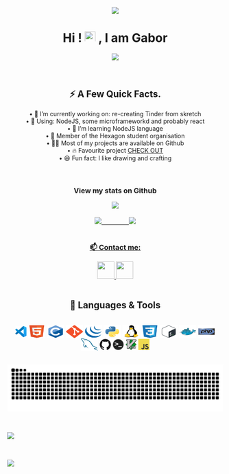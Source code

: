
<!-- 👯 I’m looking to collaborate
- 🤔 I’m looking
- 💬 A
- 📫 How tdgskmert123456789
- 😄 Prknoasfasd if you see this comment here you have two options: you hire me as a developer or invite for a coffee
- ⚡ Fun 
  ##⚡️ A 
# Hi ! <img src="https://media.giphy.com/media/hvRJCLFzcasrR4ia7z/giphy.gif" width="25px"> , I am Gabor
![](https://komarev.com/ghpvc/?username=mobahug&color=yellow)
<div style="display: inline_block"><br>
   <img height="150em" src="https://github-readme-stats.vercel.app/api?username=mobahug&show_icons=true&theme=tokyonight&include_all_commits=true&count_private=true"> &emsp;&emsp;&emsp;&emsp;
    <img height="150em" src="https://github-readme-stats.vercel.app/api/top-langs/?username=mobahug&layout=compact&langs_count=7&theme=tokyonight">
 alt="Rafa-pic"
   - 🔭 I’m currently workg on my own libra
   - 🌱 I’m learning C language
   - 👨‍💻 Most of my projects are available on Github.
<img align="right" height="290em" width="410" style="border-radius:150px" src="https://badge42.herokuapp.com/api/stats/ghorvath?cursus=42">
-->

<div align="center" style="display: inline_block"><br>
 <img align="center" src="https://user-images.githubusercontent.com/83179142/156719281-6ce162ee-8c83-4979-91f0-c8d79305160c.png">
  <h1 align="center">Hi ! <img src="https://media.giphy.com/media/hvRJCLFzcasrR4ia7z/giphy.gif" width="25px" height="25px"> , I am Gabor</h1>
  <p align="center">
  <a href="https://github.com/mobahug/readme-typing-svg"><img src="https://readme-typing-svg.herokuapp.com/?lines=Fulltime%20student%20of%20the%20famous%2042%20school;Developing%20fullstack%20Tinder%20clone;Always%20learning%20new%20things&font=Fira%20Code&center=true&width=700&height=45&color=3382FF&vCenter=true&size=22"></a>
  </p>
  <div align="center" style="display: inline_block"><br>
    <h2>⚡️ A Few Quick Facts.</h2> 
    •  🔭 I’m currently working on: re-creating Tinder from skretch <br>
    •  💬 Using: NodeJS, some microframeworkd and probably react <br>
    •  🌱 I’m learning NodeJS language <br>
    •  🐝 Member of the Hexagon student organisation <br>
    •  👨‍💻 Most of my projects are available on Github <br>
    •  🔥 Favourite project <a href="https://github.com/mobahug/instagram_clone_42_SP">CHECK OUT</a><br>
    •  😄 Fun fact: I like drawing and crafting 
  </div>
</div>
<br>
<br>
<div align="center">
  <h3>View my stats on Github</h3> 
  <img src="https://media.giphy.com/media/VgCDAzcKvsR6OM0uWg/giphy.gif" width="50">
</div>
<br>
<div align="center">
  <a href="https://github.com/mobahug">
  <img height="150em" src="https://github-readme-stats.vercel.app/api?username=mobahug&show_icons=true&theme=tokyonight&include_all_commits=true&count_private=true"/>
    &emsp;&emsp;&emsp;&emsp;
  <img height="150em" src="https://github-readme-stats.vercel.app/api/top-langs/?username=mobahug&layout=compact&langs_count=7&theme=tokyonight"/>
</div>
<br>
<div align="center">
  <h3>📫 Contact me:</h3>
  <a href="https://www.linkedin.com/in/g%C3%A0bor-horv%C3%A0th-ulenius-07526719a/">
    <img src="https://cdn.jsdelivr.net/gh/devicons/devicon/icons/linkedin/linkedin-original.svg" height ="40px" width="40px"/>
  </a>
  <a href="mailto:gaborulenius@gmail.com">
    <img height="40px" width="40px" src="https://user-images.githubusercontent.com/1412131/58957746-8d342500-87a1-11e9-9c34-4c757712bd27.png"" />
  </a>
</div>
<br>
 <h2 align="center">🚀 Languages & Tools</h2> 
<div align="center" style="display: inline_block" ><br>
  <img align="center" alt="Visual Studio Code" width="26px" src="https://raw.githubusercontent.com/github/explore/80688e429a7d4ef2fca1e82350fe8e3517d3494d/topics/visual-studio-code/visual-studio-code.png">
  <img align="center" alt="Rafa-HTML" height="30px" width="40px" src="https://raw.githubusercontent.com/devicons/devicon/master/icons/html5/html5-original.svg">
  <img align="center" alt="Rafa-C" height="30px" width="40px" src="https://raw.githubusercontent.com/devicons/devicon/master/icons/c/c-original.svg">
  <img align="center" alt="Rafa-Git" height="30px" width="40px" src="https://raw.githubusercontent.com/devicons/devicon/master/icons/git/git-original.svg">
  <img align="center" alt="JQuery" height="30px" width="40px" src="https://raw.githubusercontent.com/devicons/devicon/master/icons/jquery/jquery-original.svg">
  <img align="center" alt="Rafa-Python" height="30px" width="40px" src="https://raw.githubusercontent.com/devicons/devicon/master/icons/python/python-original.svg">
  <img align="center" alt="Linux" height="30px" width="40px" src="https://raw.githubusercontent.com/devicons/devicon/master/icons/linux/linux-original.svg">
  <img align="center" alt="Rafa-CSS3" height="30px" width="40px" src="https://raw.githubusercontent.com/devicons/devicon/master/icons/css3/css3-original.svg">
  <img align="center" alt="Rafa-Bash" height="30px" width="40px" src="https://raw.githubusercontent.com/devicons/devicon/master/icons/bash/bash-original.svg">
  <img align="center" alt="Docker" height="30px" width="40px" src="https://raw.githubusercontent.com/devicons/devicon/master/icons/docker/docker-original.svg">
  <img align="center" alt="PHP" height="30px" width="40px" src="https://raw.githubusercontent.com/devicons/devicon/master/icons/php/php-original.svg">
  <img align="center" alt="mysql" height="30px" width="40px" src="https://raw.githubusercontent.com/devicons/devicon/master/icons/mysql/mysql-original.svg">
  <img align="center" alt="GitHub" width="26px" src="https://raw.githubusercontent.com/github/explore/78df643247d429f6cc873026c0622819ad797942/topics/github/github.png">
  <img align="center" alt="Terminal" width="26px" src="https://raw.githubusercontent.com/github/explore/80688e429a7d4ef2fca1e82350fe8e3517d3494d/topics/terminal/terminal.png">
  <img align="center" alt="Vim" width="26px" src="https://raw.githubusercontent.com/github/explore/80688e429a7d4ef2fca1e82350fe8e3517d3494d/topics/vim/vim.png">
  <img align="center" alt="javascript" width="26px" src="https://raw.githubusercontent.com/github/explore/80688e429a7d4ef2fca1e82350fe8e3517d3494d/topics/javascript/javascript.png">
</div>
</div>
<br>

![snake gif](https://github.com/mobahug/mobahug/blob/output/github-contribution-grid-snake.svg)
  
<br>

![](https://visitor-badge.glitch.me/badge?page_id=mobahug.mobahug)

<br>

![](https://raw.githubusercontent.com/bornmay/bornmay/Update/svg/Bottom.svg)
